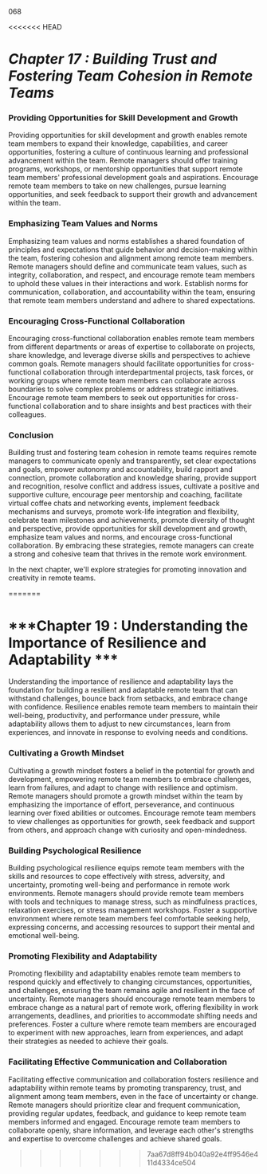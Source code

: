 068

<<<<<<< HEAD


# ***Chapter 17 : Building Trust and Fostering Team Cohesion in Remote Teams***


### **Providing Opportunities for Skill Development and Growth**

Providing opportunities for skill development and growth enables remote team members to expand their knowledge, capabilities, and career opportunities, fostering a culture of continuous learning and professional advancement within the team. Remote managers should offer training programs, workshops, or mentorship opportunities that support remote team members' professional development goals and aspirations. Encourage remote team members to take on new challenges, pursue learning opportunities, and seek feedback to support their growth and advancement within the team.

### **Emphasizing Team Values and Norms**

Emphasizing team values and norms establishes a shared foundation of principles and expectations that guide behavior and decision-making within the team, fostering cohesion and alignment among remote team members. Remote managers should define and communicate team values, such as integrity, collaboration, and respect, and encourage remote team members to uphold these values in their interactions and work. Establish norms for communication, collaboration, and accountability within the team, ensuring that remote team members understand and adhere to shared expectations.

### **Encouraging Cross-Functional Collaboration**

Encouraging cross-functional collaboration enables remote team members from different departments or areas of expertise to collaborate on projects, share knowledge, and leverage diverse skills and perspectives to achieve common goals. Remote managers should facilitate opportunities for cross-functional collaboration through interdepartmental projects, task forces, or working groups where remote team members can collaborate across boundaries to solve complex problems or address strategic initiatives. Encourage remote team members to seek out opportunities for cross-functional collaboration and to share insights and best practices with their colleagues.

### **Conclusion**

Building trust and fostering team cohesion in remote teams requires remote managers to communicate openly and transparently, set clear expectations and goals, empower autonomy and accountability, build rapport and connection, promote collaboration and knowledge sharing, provide support and recognition, resolve conflict and address issues, cultivate a positive and supportive culture, encourage peer mentorship and coaching, facilitate virtual coffee chats and networking events, implement feedback mechanisms and surveys, promote work-life integration and flexibility, celebrate team milestones and achievements, promote diversity of thought and perspective, provide opportunities for skill development and growth, emphasize team values and norms, and encourage cross-functional collaboration. By embracing these strategies, remote managers can create a strong and cohesive team that thrives in the remote work environment.

In the next chapter, we'll explore strategies for promoting innovation and creativity in remote teams.

=======
# ***Chapter 19 : Understanding the Importance of Resilience and Adaptability ***

Understanding the importance of resilience and adaptability lays the foundation for building a resilient and adaptable remote team that can withstand challenges, bounce back from setbacks, and embrace change with confidence. Resilience enables remote team members to maintain their well-being, productivity, and performance under pressure, while adaptability allows them to adjust to new circumstances, learn from experiences, and innovate in response to evolving needs and conditions.

### **Cultivating a Growth Mindset**

Cultivating a growth mindset fosters a belief in the potential for growth and development, empowering remote team members to embrace challenges, learn from failures, and adapt to change with resilience and optimism. Remote managers should promote a growth mindset within the team by emphasizing the importance of effort, perseverance, and continuous learning over fixed abilities or outcomes. Encourage remote team members to view challenges as opportunities for growth, seek feedback and support from others, and approach change with curiosity and open-mindedness.

### **Building Psychological Resilience**

Building psychological resilience equips remote team members with the skills and resources to cope effectively with stress, adversity, and uncertainty, promoting well-being and performance in remote work environments. Remote managers should provide remote team members with tools and techniques to manage stress, such as mindfulness practices, relaxation exercises, or stress management workshops. Foster a supportive environment where remote team members feel comfortable seeking help, expressing concerns, and accessing resources to support their mental and emotional well-being.

### **Promoting Flexibility and Adaptability**

Promoting flexibility and adaptability enables remote team members to respond quickly and effectively to changing circumstances, opportunities, and challenges, ensuring the team remains agile and resilient in the face of uncertainty. Remote managers should encourage remote team members to embrace change as a natural part of remote work, offering flexibility in work arrangements, deadlines, and priorities to accommodate shifting needs and preferences. Foster a culture where remote team members are encouraged to experiment with new approaches, learn from experiences, and adapt their strategies as needed to achieve their goals.

### **Facilitating Effective Communication and Collaboration**

Facilitating effective communication and collaboration fosters resilience and adaptability within remote teams by promoting transparency, trust, and alignment among team members, even in the face of uncertainty or change. Remote managers should prioritize clear and frequent communication, providing regular updates, feedback, and guidance to keep remote team members informed and engaged. Encourage remote team members to collaborate openly, share information, and leverage each other's strengths and expertise to overcome challenges and achieve shared goals.
>>>>>>> 7aa67d8ff94b040a92e4ff9546e411d4334ce504
